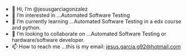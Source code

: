 - 👋 Hi, I’m @jesusgarciagonzalez
- 👀 I’m interested in ...Automated Software Testing
- 🌱 I’m currently learning ...Automated Software Testing in a edx course and python.
- 💞️ I’m looking to collaborate on ...Automated Software Testing or hardware/software developer.
- 📫 How to reach me ...this is my email: jesus.garcia.g92@hotmail.com 

<!---
jesusgarciagonzalez/jesusgarciagonzalez is a ✨ special ✨ repository because its `README.md` (this file) appears on your GitHub profile.
You can click the Preview link to take a look at your changes.
--->
